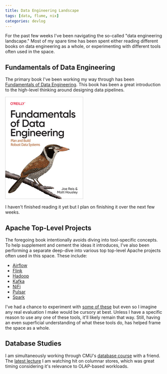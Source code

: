 ```yaml
---
title: Data Engineering Landscape
tags: [data, flume, nix]
categories: devlog
---
```


For the past few weeks I've been navigating the so-called "data engineering
landscape." Most of my spare time has been spent either reading different books
on data engineering as a whole, or experimenting with different tools often
used in the space.

## Fundamentals of Data Engineering

The primary book I've been working my way through has been
[Fundamentals of Data Engineering](/snapshots/data-engineering-landscape/fundamentals-data-engineering.html).
This book has been a great introduction to the high-level thinking around
designing data pipelines.

![O'Reilly](/assets/img/data-engineering-landscape/oreilly.jpg)

I haven't finished reading it yet but I plan on finishing it over the next few
weeks.

## Apache Top-Level Projects

The foregoing book intentionally avoids diving into tool-specific concepts. To
help supplement and cement the ideas it introduces, I've also been performing a
separate deep-dive into various top top-level Apache projects often used in
this space. These include:

* [Airflow](/snapshots/data-engineering-landscape/airflow.html)
* [Flink](/snapshots/data-engineering-landscape/flink.html)
* [Hadoop](/snapshots/data-engineering-landscape/hadoop.html)
* [Kafka](/snapshots/data-engineering-landscape/kafka.html)
* [NiFi](/snapshots/data-engineering-landscape/nifi.html)
* [Pulsar](/snapshots/data-engineering-landscape/pulsar.html)
* [Spark](/snapshots/data-engineering-landscape/spark.html)

I've had a chance to experiment with [some of these](https://git.jrpotter.com/r/bootstrap/src/branch/main/specs)
but even so I imagine any real evaluation I make would be cursory at best.
Unless I have a specific reason to use any one of these tools, it'll likely
remain that way. Still, having an even superficial understanding of what these
tools do, has helped frame the space as a whole.

## Database Studies

I am simultaneously working through CMU's
[database course](/snapshots/data-engineering-landscape/cmu-course.html) with a
friend. The [latest lecture](https://www.youtube.com/watch?v=q4W5r3GR0OU) I am
watching hit on columnar stores, which was great timing considering it's
relevance to OLAP-based workloads.
